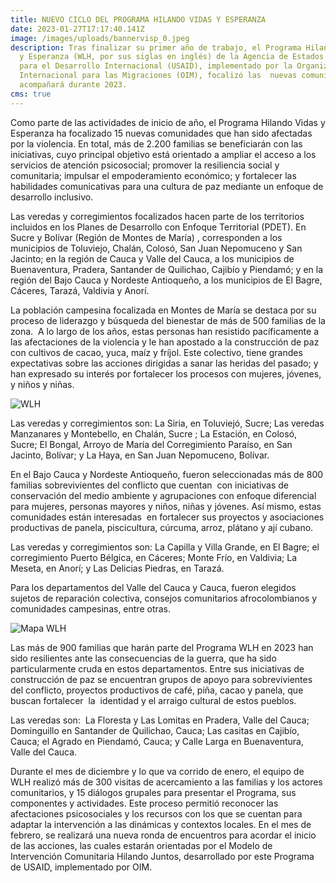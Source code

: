 ```yaml
---
title: NUEVO CICLO DEL PROGRAMA HILANDO VIDAS Y ESPERANZA
date: 2023-01-27T17:17:40.141Z
image: /images/uploads/bannervisp_0.jpeg
description: Tras finalizar su primer año de trabajo, el Programa Hilando Vidas
  y Esperanza (WLH, por sus siglas en inglés) de la Agencia de Estados Unidos
  para el Desarrollo Internacional (USAID), implementado por la Organización
  Internacional para las Migraciones (OIM), focalizó las  nuevas comunidades que
  acompañará durante 2023.
cms: true
---
```

Como parte de las actividades de inicio de año, el Programa Hilando Vidas y Esperanza ha focalizado 15 nuevas comunidades que han sido afectadas por la violencia. En total, más de 2.200 familias se beneficiarán con las iniciativas, cuyo principal objetivo está orientado a ampliar el acceso a los servicios de atención psicosocial; promover la resiliencia social y comunitaria; impulsar el empoderamiento económico; y fortalecer las habilidades comunicativas para una cultura de paz mediante un enfoque de desarrollo inclusivo.

Las veredas y corregimientos focalizados hacen parte de los territorios incluidos en los Planes de Desarrollo con Enfoque Territorial (PDET). En Sucre y Bolívar (Región de Montes de María) , corresponden a los municipios de Toluviejo, Chalán, Colosó, San Juan Nepomuceno y San Jacinto; en la región de Cauca y Valle del Cauca, a los municipios de Buenaventura, Pradera, Santander de Quilichao, Cajibío y Piendamó; y en la región del Bajo Cauca y Nordeste Antioqueño, a los municipios de El Bagre, Cáceres, Tarazá, Valdivia y Anorí.

La población campesina focalizada en Montes de María se destaca por su proceso de liderazgo y búsqueda del bienestar de más de 500 familias de la zona.  A lo largo de los años, estas personas han resistido pacíficamente a las afectaciones de la violencia y le han apostado a la construcción de paz con cultivos de cacao, yuca, maíz y fríjol. Este colectivo, tiene grandes expectativas sobre las acciones dirigidas a sanar las heridas del pasado; y han expresado su interés por fortalecer los procesos con mujeres, jóvenes, y niños y niñas. 

![WLH](https://colombia.iom.int/sites/g/files/tmzbdl1011/files/images/Notas/WhatsApp%20Image%202023-01-12%20at%204.22.14%20PM%20(2).jpeg)

Las veredas y corregimientos son: La Siria, en Toluviejó, Sucre; Las veredas Manzanares y Montebello, en Chalán, Sucre ; La Estación, en Colosó, Sucre; El Bongal, Arroyo de María del Corregimiento Paraíso, en San Jacinto, Bolívar; y La Haya, en San Juan Nepomuceno, Bolívar.

En el Bajo Cauca y Nordeste Antioqueño, fueron seleccionadas más de 800 familias sobrevivientes del conflicto que cuentan  con iniciativas de conservación del medio ambiente y agrupaciones con enfoque diferencial para mujeres, personas mayores y niños, niñas y jóvenes. Así mismo, estas comunidades están interesadas  en fortalecer sus proyectos y asociaciones productivas de panela, piscicultura, cúrcuma, arroz, plátano y ají cubano. 

Las veredas y corregimientos son: La Capilla y Villa Grande, en El Bagre; el corregimiento Puerto Bélgica, en Cáceres; Monte Frío, en Valdivia; La Meseta, en Anorí; y Las Delicias Piedras, en Tarazá. 

Para los departamentos del Valle del Cauca y Cauca, fueron elegidos sujetos de reparación colectiva, consejos comunitarios afrocolombianos y comunidades campesinas, entre otras. 

![Mapa WLH](https://colombia.iom.int/sites/g/files/tmzbdl1011/files/images/Notas/Mapa-WLH.jpg)

Las más de 900 familias que harán parte del Programa WLH en 2023 han sido resilientes ante las consecuencias de la guerra, que ha sido particularmente cruda en estos departamentos. Entre sus iniciativas de construcción de paz se encuentran grupos de apoyo para sobrevivientes del conflicto, proyectos productivos de café, piña, cacao y panela, que buscan fortalecer  la  identidad y el arraigo cultural de estos pueblos. 

Las veredas son:  La Floresta y Las Lomitas en Pradera, Valle del Cauca; Dominguillo en Santander de Quilichao, Cauca; Las casitas en Cajibío, Cauca; el Agrado en Piendamó, Cauca; y Calle Larga en Buenaventura, Valle del Cauca.

Durante el mes de diciembre y lo que va corrido de enero, el equipo de WLH realizó más de 300 visitas de acercamiento a las familias y los actores comunitarios, y 15 diálogos grupales para presentar el Programa, sus componentes y actividades. Este proceso permitió reconocer las afectaciones psicosociales y los recursos con los que se cuentan para adaptar la intervención a las dinámicas y contextos locales. En el mes de febrero, se realizará una nueva ronda de encuentros para acordar el inicio de las acciones, las cuales estarán orientadas por el Modelo de Intervención Comunitaria Hilando Juntos, desarrollado por este Programa de USAID, implementado por OIM.